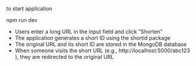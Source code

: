to start application

npm run dev

- Users enter a long URL in the input field and click "Shorten"
- The application generates a short ID using the shortid package
- The original URL and its short ID are stored in the MongoDB database
- When someone visits the short URL (e.g., http://localhost:5000/abc123 ), they are redirected to the original URL
